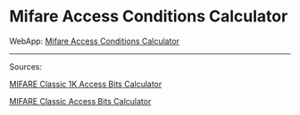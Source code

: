 # Mifare Access Conditions Calculator

WebApp: [Mifare Access Conditions Calculator](https://skylandersnfc.github.io/Mifare-Acc)

---

Sources: 

[MIFARE Classic 1K Access Bits Calculator](http://calc.gmss.ru/Mifare1k/)

[MIFARE Classic Access Bits Calculator](https://rawgit.com/lbrmnk/MifareClassic-AccessBitsCalculator/master/index.html)